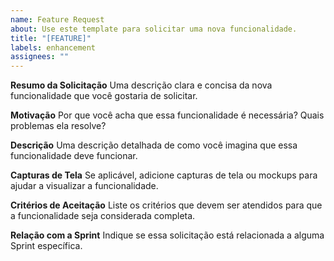 ```yaml
---
name: Feature Request
about: Use este template para solicitar uma nova funcionalidade.
title: "[FEATURE]"
labels: enhancement
assignees: ""
---
```


**Resumo da Solicitação**
Uma descrição clara e concisa da nova funcionalidade que você gostaria de solicitar.

**Motivação**
Por que você acha que essa funcionalidade é necessária? Quais problemas ela resolve?

**Descrição**
Uma descrição detalhada de como você imagina que essa funcionalidade deve funcionar.

**Capturas de Tela**
Se aplicável, adicione capturas de tela ou mockups para ajudar a visualizar a funcionalidade.

**Critérios de Aceitação**
Liste os critérios que devem ser atendidos para que a funcionalidade seja considerada completa.

**Relação com a Sprint**
Indique se essa solicitação está relacionada a alguma Sprint específica.
